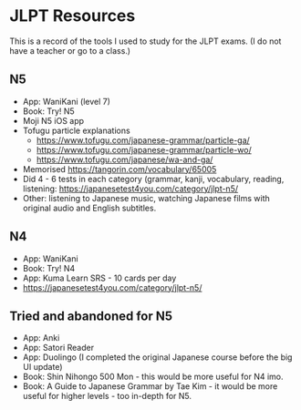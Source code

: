 # JLPT Resources

This is a record of the tools I used to study for the JLPT exams. (I do not have a teacher or go to a class.)

## N5

- App: WaniKani (level 7)
- Book: Try! N5
- Moji N5 iOS app
- Tofugu particle explanations
  - https://www.tofugu.com/japanese-grammar/particle-ga/
  - https://www.tofugu.com/japanese-grammar/particle-wo/
  - https://www.tofugu.com/japanese/wa-and-ga/
- Memorised https://tangorin.com/vocabulary/65005
- Did 4 - 6 tests in each category (grammar, kanji, vocabulary, reading, listening: https://japanesetest4you.com/category/jlpt-n5/
- Other: listening to Japanese music, watching Japanese films with original audio and English subtitles.

## N4

- App: WaniKani
- Book: Try! N4
- App: Kuma Learn SRS - 10 cards per day
- https://japanesetest4you.com/category/jlpt-n5/

## Tried and abandoned for N5

- App: Anki
- App: Satori Reader
- App: Duolingo (I completed the original Japanese course before the big UI update)
- Book: Shin Nihongo 500 Mon - this would be more useful for N4 imo. 
- Book: A Guide to Japanese Grammar by Tae Kim - it would be more useful for higher levels - too in-depth for N5. 
